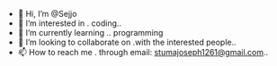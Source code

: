 - 👋 Hi, I’m @Sejjo
- 👀 I’m interested in . coding..
- 🌱 I’m currently learning .. programming 
- 💞️ I’m looking to collaborate on .with the interested people..
- 📫 How to reach me . through email: stumajoseph1261@gmail.com..

<!---
Sejjo/Sejjo is a ✨ special ✨ repository because its `README.md` (this file) appears on your GitHub profile.
You can click the Preview link to take a look at your changes.
--->
